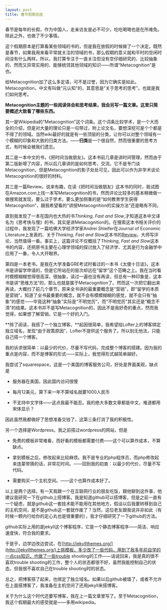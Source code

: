 ```yaml
---
layout: post
title: 春节假期总结
---
```


春节是每年的长假，作为中国人，走亲访友是必不可少，吃吃喝喝也是在所难免。除此之外，也做了不少事情。


这个假期原本是打算看某些领域的书的，但是我在放假的时候做了一个决定。既然是春节，如果我用来看平常就关注的领域的书，那么假期的意义就和平时的空闲时间没有什么两样。所以，我打算专注于一直关注但没有空仔细研究的、比较抽象的、然而又异常实用的、能够统领其他领域的知识——所谓“Metacognition”是也。

给Metacognition加了这么多定语，可不是过誉，因为它确实是如此。Metacognition，中文有叫做“元认知”的，其意思是“关于思考的思考”。也就是我们如何思考。

**Metacognition主题的一些阅读体会和思考结果，我会另写一篇文章。这里只简要概述大致看了哪些东西。**

其一是Wikipedia的“Metacognition”这个词条。这个词条比较学术，是一个大而全的介绍，但是对大量的理论只是一句带过，附上论文名，要想深挖可是个个都是不得了的领域。当然wiki最好的就是有一些顶层的分类，让你可以对整个领域有一个模糊的印象和大致的归类方法。——**归类**是一个很自然，然而很重要的思考方式，有时候会被我们遗忘。

其二是一本中文的书，《把时间当做朋友》。这本书前几章是讲时间管理，然而由于第二版新增了内容，所以后几章讲的是如何思考、交流。它不是专门谈Metacognition，但是Metacognition的影子处处可见，因此可以作为非学术谈论Metacognition的很好的材料。

其三是一篇Review。说来有趣，在读《把时间当做朋友》这本书的同时，我试图在Amazon.com上找一本写Metacognition的书，然而评论比较多的基本稍微做一做搜索就发现，要么过于学术，要么更加侧重的是“如何教育学生获得Metacognition”，跟我希望看的“讲授Metacognition的实操方法”还是略有不同。

直到我发现了一本在国内也大热的书*Thinking, Fast and Slow*,才知道这本中文译名为《思考快与慢》的书，其实是讲Metacognition的。在搜索这本书相关评价的过程中，我发现了一篇哈佛大学经济学家Andrei Shleifer在Journal of Economic Literature上发表的、关于*Thinking, Fast and Slow*这本书的[Review](http://scholar.harvard.edu/files/shleifer/files/kahneman_review_jel_final.pdf)。大师写评论，当然值得一看。事实上，这篇评论不仅概括了*Thinking, Fast and Slow*这本书的内容，还把原书主要在心理学领域的探讨放入了经济学、尤其是行为金融学中应用了一番，令人大开眼界。

第四是一本老书，是我在大学准备GRE考试时看过的一本书《太傻十日谈》。这本书是讲留学申请的，但是它所站在的层次却远在“留学”这个范畴之上。我在当时看时模模糊糊觉得很高深，很抽象，读过一遍也没有再读，但总有一种印象是，这本书是讲“思维方法”的，那么也就是属于Metacognition了。然而这一次把它翻出来再读，大概扫了前几个章节，原来全书讲的最重要概念是“营销”，即“留学的本质是营销”。知道了全书最重要的概念，就不会有模模糊糊的感觉，就不会只有“抽象”的感觉——毕竟这种“抽象”实际是“不明觉厉”，而“不明觉厉”其实还是“概念不清”的结果。这本书并不是写Metacognition的，因此不是我好奇的重点，然而我觉得，如果想了解营销，它是一个好的入门。

**除了阅读，我搭了一个独立博客。**起因很简单，我希望给Lofter上的博客绑定独立域名，发现“由于政策原因”，Lofter不提供这个服务了。所以别无他法，只能自己搭一个博客。

我的诉求很简单：以最少的代价，尽量不写代码，完成整个博客的搭建。因为我的重点是内容，而不是博客的形式——实际上，我觉得形式越简单越好。

我尝试了squarespace，这是一个美国的博客服务公司，好处是界面美观，缺点是

- 服务器在美国，因此国内访问很慢

- 每月12美元，算下来一年不算域名就要1000人民币

- 不支持中文字体——这点我最不能忍。我的绝大多数文章都是中文，难道都用宋体显示？

因此虽然我都做好了思想准备交钱了，这第三条打消了我的积极性。

另一个选择是Wordpress。我之前搭过wordpress的网站，但是

- 免费的模板非常难看，而好看的模板都需要付费——这个可以算作成本，不算缺点。

- 拿到模板之后，修改起来比较麻烦。我不是专业的php程序员，而php修改起来连蒙带猜的话，非常花时间。——回到我的初衷：以最少的代价，尽量不写代码。

- 需要购买一个主机空间。——这个也算作成本好了。

以上是两个选择。有一天我跟一个在互联网行业的朋友吃饭，跟他聊到这件事，他建议我研究一下在github上搭博客。我是知道github可以搭博客，但是之前一直有一个疑虑，就是github这一套技术能不能用在其他地方，假设以后我要转移到自己的主机空间，是不是github这一套就作废了？当然，这位老友跟我说并非如此（有时候一颗内行给你的定心丸也是很重要的），我才仔细研究了一下github的方法。

github实际上用的是jekyll这个博客程序，它是一个静态博客程序——简洁、响应速度快，符合我的要求。

于是乎，边学边改边尝试，在[http://jekyllthemes.org/](http://jekyllthemes.org/)上挑模板，多少改了一些代码，用到了我多年前自学的一点css知识，也做了一些trouble shooting的工作——话说回来，我是真的很不喜欢trouble shooting的工作，整个人的状态都很不好，虽然我能控制自己的状态，但我很不喜欢自己在trouble shooting时的状态。

总之，把博客搭了起来，也绑定了独立域名。如果以后github被墙了，或者不允许在上面搭博客了，我准备在主机空间了还用jekyll来搭博客。

关于为什么这个时代还要写博客，我在上一篇文章里写了。至于Metacognition，我这个假期最大的感受就是——多用wikipedia。